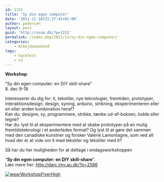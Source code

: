 ```yaml
---
id: 1151
title: 'Sy din egen computer'
date: '2011-11-16T21:27:41+01:00'
author: pedersen
layout: post
guid: 'http://osaa.dk/?p=1151'
permalink: /index.php/2011/11/sy-din-egen-computer/
categories:
    - Arbejdsweekend
tags:
    - hackfest
    - s3
---
```


**Workshop**:

“Sy din egen computer: en DIY skill-share”  
8\. dec 9-18

Interesserer du dig for: it, tekstiler, nye teknologier, fremtiden, prototyper, interaktionsdesign, design, syning, arduino, strikning, eksperimenteren eller en eller anden kombination heraf?  
Kan du: designe, sy, programmere, strikke, tænke ud-af-boksen, lodde eller tegne?  
Har du: lyst til at eksperimentere med at skabe prototyper på en mulig fremtidsteknologi i et anderledes format? Og lyst til at gøre det sammen med den canadiske kunstner og forsker Valerie Lamontagne, som ved alt hvad der er at vide om it med tekstiler og tekstiler med it?

Så har du her muligheden for at deltage i endagsworkshoppen

“**Sy din egen computer: en DIY skill-share**”.  
Læs mere her: <http://darc.imv.au.dk/?p=2586>

[![](https://www.osaa.dk//wp-uploads/2011/11/wearWorkshopFlyerHigh.jpg "wearWorkshopFlyerHigh")](https://www.osaa.dk//wp-uploads/2011/11/wearWorkshopFlyerHigh.jpg)